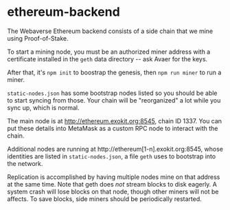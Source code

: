 # ethereum-backend

The Webaverse Ethereum backend consists of a side chain that we mine using Proof-of-Stake.

To start a mining node, you must be an authorized miner address with a certificate installed in the `geth` data directory -- ask Avaer for the keys.

After that, it's `npm init` to boostrap the genesis, then `npm run miner` to run a miner.

`static-nodes.json` has some bootstrap nodes listed so you should be able to start syncing from those. Your chain will be "reorganized" a lot while you sync up, which is normal.

The main node is at http://ethereum.exokit.org:8545, chain ID 1337. You can put these details into MetaMask as a custom RPC node to interact with the chain.

Additional nodes are running at http://ethereum[1-n].exokit.org:8545, whose identities are listed in `static-nodes.json`, a file `geth` uses to bootstrap into the network.

Replication is accomplished by having multiple nodes mine on that address at the same time. Note that geth does _not_ stream blocks to disk eagerly. A system crash will lose blocks on that node, though other miners will not be affects. To save blocks, side miners should be periodically restarted.
